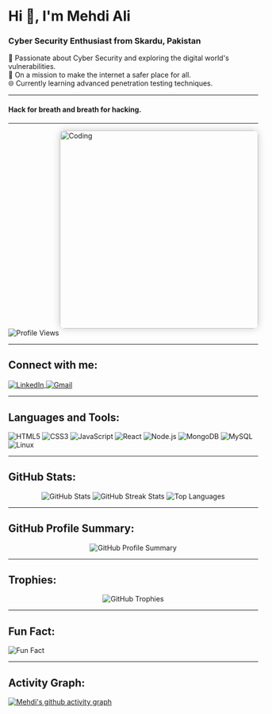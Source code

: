 # Hi 👋, I'm Mehdi Ali
### Cyber Security Enthusiast from Skardu, Pakistan
<p>
🚀 Passionate about Cyber Security and exploring the digital world's vulnerabilities.<br>
🔐 On a mission to make the internet a safer place for all.  <br>
🌐 Currently learning advanced penetration testing techniques.
</p>

---
#### Hack for breath and breath for hacking.
---

<img align="right" alt="Coding" width="400" style="border-radius: 10px; box-shadow: 0px 0px 15px rgba(0, 0, 0, 0.2);" src="https://media.giphy.com/media/qgQUggAC3Pfv687qPC/giphy.gif">

<p align="left">
  <img src="https://komarev.com/ghpvc/?username=mehdialiqoli&label=Profile%20views&color=gray&style=flat" alt="Profile Views" />
</p>

---

## Connect with me:
<p align="left">
  <a href="https://linkedin.com/in/mehdi-ali-qoli" target="blank">
    <img align="center" src="https://img.shields.io/badge/-LinkedIn-0A66C2?style=for-the-badge&logo=Linkedin&logoColor=white" alt="LinkedIn" />
  </a>
  <a href="mailto:your-email@example.com" target="blank">
    <img align="center" src="https://img.shields.io/badge/-Gmail-D14836?style=for-the-badge&logo=gmail&logoColor=white" alt="Gmail" />
  </a>
</p>

---

## Languages and Tools:
![HTML5](https://img.shields.io/badge/-HTML5-E34F26?style=flat-square&logo=html5&logoColor=white)
![CSS3](https://img.shields.io/badge/-CSS3-1572B6?style=flat-square&logo=css3)
![JavaScript](https://img.shields.io/badge/-JavaScript-F7DF1E?style=flat-square&logo=javascript&logoColor=black)
![React](https://img.shields.io/badge/-React-61DAFB?style=flat-square&logo=react&logoColor=black)
![Node.js](https://img.shields.io/badge/-Node.js-339933?style=flat-square&logo=node.js&logoColor=white)
![MongoDB](https://img.shields.io/badge/-MongoDB-47A248?style=flat-square&logo=mongodb&logoColor=white)
![MySQL](https://img.shields.io/badge/-MySQL-4479A1?style=flat-square&logo=mysql&logoColor=white)
![Linux](https://img.shields.io/badge/-Linux-FCC624?style=flat-square&logo=linux&logoColor=black)

---

## GitHub Stats:
<p align="center">
  <img src="https://github-readme-stats.vercel.app/api?username=mehdialiqoli&show_icons=true&theme=graywhite" alt="GitHub Stats" />
  <img src="https://github-readme-streak-stats.herokuapp.com/?user=mehdialiqoli&theme=graywhite" alt="GitHub Streak Stats" />
  <img src="https://github-readme-stats.vercel.app/api/top-langs/?username=mehdialiqoli&layout=compact&theme=graywhite" alt="Top Languages" />
</p>

---

## GitHub Profile Summary:
<p align="center">
  <img src="https://github-profile-summary-cards.vercel.app/api/cards/profile-details?username=mehdialiqoli&theme=vue" alt="GitHub Profile Summary" />
</p>

---

## Trophies:
<p align="center">
  <img src="https://github-profile-trophy.vercel.app/?username=mehdialiqoli&theme=gruvbox&no-frame=true&no-bg=true" alt="GitHub Trophies" />
</p>

---

## Fun Fact:
![Fun Fact](https://quotes-github-readme.vercel.app/api?type=horizontal&theme=dark)

---

## Activity Graph:
[![Mehdi's github activity graph](https://github-readme-activity-graph.vercel.app/graph?username=mehdialiqoli&theme=github-dark)](https://github.com/ashutosh00710/github-readme-activity-graph)
